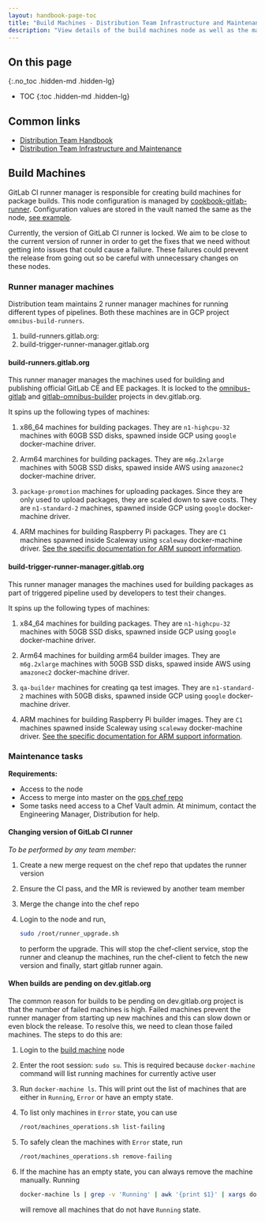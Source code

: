 ```yaml
---
layout: handbook-page-toc
title: "Build Machines - Distribution Team Infrastructure and Maintenance"
description: "View details of the build machines node as well as the maintenance tasks"
---
```


## On this page

{:.no_toc .hidden-md .hidden-lg}

- TOC
{:toc .hidden-md .hidden-lg}

## Common links

- [Distribution Team Handbook](/handbook/engineering/development/enablement/distribution/)
- [Distribution Team Infrastructure and Maintenance](/handbook/engineering/development/enablement/distribution/maintenance/)

## Build Machines

GitLab CI runner manager is responsible for creating build machines for package
builds.  This node configuration is managed by
[cookbook-gitlab-runner](https://gitlab.com/gitlab-cookbooks/cookbook-wrapper-gitlab-runner).
Configuration values are stored in the vault named the same as the node,
[see example](https://ops.gitlab.net/gitlab-cookbooks/chef-repo/-/blob/a62742886ed1dec291d66df3508e37163431538d/roles/build-trigger-runner-manager-gitlab-org.json#L37).

Currently, the version of GitLab CI runner is locked. We aim to be close to the
current version of runner in order to get the fixes that we need without getting
into issues that could cause a failure. These failures could prevent the release
from going out so be careful with unnecessary changes on these nodes.

### Runner manager machines

Distribution team maintains 2 runner manager machines for running different
types of pipelines. Both these machines are in GCP project
`omnibus-build-runners`.

1. build-runners.gitlab.org:
1. build-trigger-runner-manager.gitlab.org

#### build-runners.gitlab.org

This runner manager manages the machines used for building and publishing
official GitLab CE and EE packages. It is locked to the [omnibus-gitlab](https://dev.gitlab.org/gitlab/omnibus-gitlab/)
and [gitlab-omnibus-builder](https://dev.gitlab.org/cookbooks/gitlab-omnibus-builder/) projects in dev.gitlab.org.

It spins up the following types of machines:

1. x86_64 machines for building packages. They are `n1-highcpu-32` machines with 60GB
   SSD disks, spawned inside GCP using `google` docker-machine driver.

1. Arm64 marchines for building packages. They are `m6g.2xlarge` machines with 50GB SSD
   disks, spawed inside AWS using `amazonec2` docker-machine driver.

1. `package-promotion` machines for uploading packages. Since they are only used
   to upload packages, they are scaled down to save costs. They are
   `n1-standard-2` machines, spawned inside GCP using `google` docker-machine
   driver.

1. ARM machines for building Raspberry Pi packages. They are `C1` machines
   spawned inside Scaleway using `scaleway` docker-machine driver.
   [See the specific documentation for ARM support information][arm].

#### build-trigger-runner-manager.gitlab.org

This runner manager manages the machines used for building packages as part of
triggered pipeline used by developers to test their changes.

It spins up the following types of machines:

1. x84_64 machines for building packages. They are `n1-highcpu-32` machines with 50GB
   SSD disks, spawned inside GCP using `google` docker-machine driver.

1. Arm64 machines for building arm64 builder images. They are `m6g.2xlarge` machines with 50GB SSD
   disks, spawed inside AWS using `amazonec2` docker-machine driver.

1. `qa-builder` machines for creating qa test images. They are `n1-standard-2` machines
   with 50GB disks, spawned inside GCP using `google` docker-machine driver.

1. ARM machines for building Raspberry Pi builder images. They are `C1` machines
   spawned inside Scaleway using `scaleway` docker-machine driver.
   [See the specific documentation for ARM support information][arm].

### Maintenance tasks

**Requirements:**

- Access to the node
- Access to merge into master on the [ops chef repo](https://ops.gitlab.net/gitlab-cookbooks/chef-repo)
- Some tasks need access to a Chef Vault admin. At minimum, contact the Engineering Manager,
  Distribution for help.

#### Changing version of GitLab CI runner

*To be performed by any team member:*

   1. Create a new merge request on the chef repo that updates the runner version

   1. Ensure the CI pass, and the MR is reviewed by another team member

   1. Merge the change into the chef repo

   1. Login to the node and run,

      ```sh
      sudo /root/runner_upgrade.sh
      ```

      to perform the upgrade. This will stop the chef-client service, stop the
      runner and cleanup the machines, run the chef-client to fetch the new
      version and finally, start gitlab runner again.

#### When builds are pending on dev.gitlab.org

The common reason for builds to be pending on dev.gitlab.org project is that the
number of failed machines is high. Failed machines prevent the runner manager
from starting up new machines and this can slow down or even block the release.
To resolve this, we need to clean those failed machines. The steps to do this
are:

  1. Login to the [build machine](#build-machines) node

  1. Enter the root session: `sudo su`. This is required because
     `docker-machine` command will list running machines for currently active
     user

  1. Run `docker-machine ls`. This will print out the list of machines that are
     either in `Running`, `Error` or have an empty state.

  1. To list only machines in `Error` state, you can use

      ```sh
      /root/machines_operations.sh list-failing
      ```

  1. To safely clean the machines with `Error` state, run

      ```sh
      /root/machines_operations.sh remove-failing
      ```

  1. If the machine has an empty state, you can always remove the machine
     manually. Running

      ```sh
      docker-machine ls | grep -v 'Running' | awk '{print $1}' | xargs docker-machine rm --force
      ```

      will remove all machines that do not have `Running` state.

[arm]: /handbook/engineering/development/enablement/distribution/maintenance/arm.html
